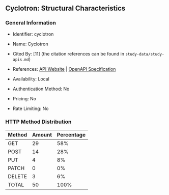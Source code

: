 ## Cyclotron: Structural Characteristics

### General Information

- Identifier: cyclotron

- Name: Cyclotron

- Cited By: [11] (the citation references can be found in `study-data/study-apis.md`)

- References: [API Website](https://github.com/ExpediaGroup/cyclotron) | [OpenAPI Specification](https://github.com/ExpediaGroup/cyclotron/blob/master/cyclotron-svc/swagger.json)

- Availability: Local

- Authentication Method: No

- Pricing: No

- Rate Limiting: No

### HTTP Method Distribution

| Method | Amount | Percentage |
|--------|--------|------------|
| GET | 29 | 58% |
| POST | 14 | 28% |
| PUT | 4 | 8% |
| PATCH | 0 | 0% |
| DELETE | 3 | 6% |
| TOTAL | 50 | 100% |
